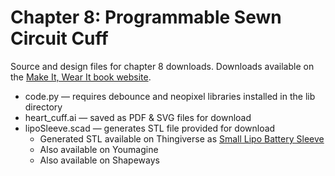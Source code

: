 # Chapter 8: Programmable Sewn Circuit Cuff

Source and design files for chapter 8 downloads. Downloads available on the [Make It, Wear It book website](https://www.makeitwearitbook.com/#/cuff/).

* code.py — requires debounce and neopixel libraries installed in the lib directory
* heart_cuff.ai — saved as PDF & SVG files for download
* lipoSleeve.scad — generates STL file provided for download
	* Generated STL available on Thingiverse as [Small Lipo Battery Sleeve](https://www.thingiverse.com/thing:2823508)
	* Also available on Youmagine
	* Also available on Shapeways